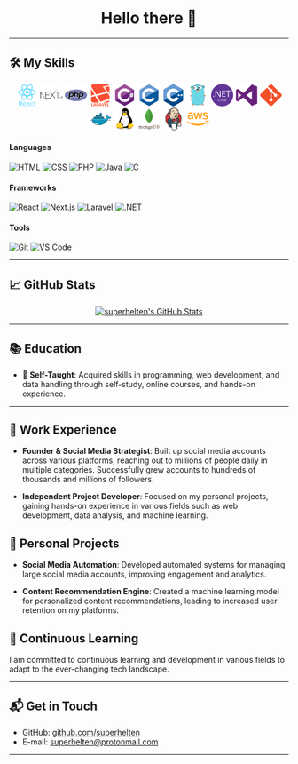 <h1 align="center">
  Hello there 👋
</h1>
  <!--
<p align="center">
  <a href="https://twitter.com/yourusername">
    <img src="https://img.shields.io/twitter/follow/yourusername.svg?style=social&logo=twitter" alt="Twitter Follow">
  </a>
  <a href="https://linkedin.com/in/yourusername">
    <img src="https://img.shields.io/badge/-LinkedIn-black.svg?style=social&logo=linkedin&colorB=555" alt="LinkedIn">
  </a>
</p> -->

---

## 🛠️ My Skills

<div align="center">
  <!-- React -->
  <img src="https://github.com/devicons/devicon/blob/master/icons/react/react-original-wordmark.svg" alt="React" width="40" height="40"/>
  <!-- Next.js -->
  <img src="https://github.com/devicons/devicon/blob/master/icons/nextjs/nextjs-original-wordmark.svg" alt="Next.js" width="40" height="40"/>
  <!-- PHP -->
  <img src="https://github.com/devicons/devicon/blob/master/icons/php/php-original.svg" alt="PHP" width="40" height="40"/>
  <!-- Laravel -->
  <img src="https://github.com/devicons/devicon/blob/master/icons/laravel/laravel-plain-wordmark.svg" alt="Laravel" width="40" height="40"/>
  <!-- C# -->
  <img src="https://github.com/devicons/devicon/blob/master/icons/csharp/csharp-original.svg" alt="C#" width="40" height="40"/>
  <!-- C -->
  <img src="https://github.com/devicons/devicon/blob/master/icons/c/c-original.svg" alt="C" width="40" height="40"/>
  <!-- C++ -->
  <img src="https://github.com/devicons/devicon/blob/master/icons/cplusplus/cplusplus-original.svg" alt="C++" width="40" height="40"/>
  <!-- Go -->
  <img src="https://github.com/devicons/devicon/blob/master/icons/go/go-original.svg" alt="Go" width="40" height="40"/>
  <!-- .NET -->
  <img src="https://github.com/devicons/devicon/blob/master/icons/dotnetcore/dotnetcore-original.svg" alt=".NET" width="40" height="40"/>
  <!-- Visual Studio -->
  <img src="https://github.com/devicons/devicon/blob/master/icons/visualstudio/visualstudio-plain.svg" alt="Visual Studio" width="40" height="40"/>
  <!-- Git -->
  <img src="https://github.com/devicons/devicon/blob/master/icons/git/git-original.svg" alt="Git" width="40" height="40"/>
  <!-- Docker -->
  <img src="https://github.com/devicons/devicon/blob/master/icons/docker/docker-original.svg" alt="Docker" width="40" height="40"/>
  <!-- Linux -->
  <img src="https://github.com/devicons/devicon/blob/master/icons/linux/linux-original.svg" alt="Linux" width="40" height="40"/>
  <!-- MongoDB -->
  <img src="https://github.com/devicons/devicon/blob/master/icons/mongodb/mongodb-original-wordmark.svg" alt="MongoDB" width="40" height="40"/>
  <!-- Jenkins -->
  <img src="https://github.com/devicons/devicon/blob/master/icons/jenkins/jenkins-original.svg" alt="Jenkins" width="40" height="40"/>
  <!-- AWS -->
  <img src="https://github.com/devicons/devicon/blob/master/icons/amazonwebservices/amazonwebservices-plain-wordmark.svg" alt="AWS" width="40" height="40"/>
</div>


#### Languages

![HTML](https://img.shields.io/badge/-HTML-E34F26?style=flat&logo=html5&logoColor=white)
![CSS](https://img.shields.io/badge/-CSS-1572B6?style=flat&logo=css3&logoColor=white)
![PHP](https://img.shields.io/badge/-PHP-777BB4?style=flat&logo=php&logoColor=white)
![Java](https://img.shields.io/badge/-Java-007396?style=flat&logo=java&logoColor=white)
![C](https://img.shields.io/badge/-C-A8B9CC?style=flat&logo=c&logoColor=white)

#### Frameworks

![React](https://img.shields.io/badge/-React-61DAFB?style=flat&logo=react&logoColor=white)
![Next.js](https://img.shields.io/badge/-Next.js-000000?style=flat&logo=next.js&logoColor=white)
![Laravel](https://img.shields.io/badge/-Laravel-FF2D20?style=flat&logo=laravel&logoColor=white)
![.NET](https://img.shields.io/badge/-.NET-512BD4?style=flat&logo=.net&logoColor=white)

#### Tools

![Git](https://img.shields.io/badge/-Git-F05032?style=flat&logo=git&logoColor=white)
![VS Code](https://img.shields.io/badge/-VS%20Code-007ACC?style=flat&logo=visual-studio-code&logoColor=white)



---

## 📈 GitHub Stats

<div align="center">
  <a href="https://github.com/anuraghazra/github-readme-stats">
    <img align="center" src="https://github-readme-stats.vercel.app/api?username=superhelten&show_icons=true&include_all_commits=true&count_private=true&hide=prs&line_height=24&text_color=000000&icon_color=2f80ed&title_color=2f80ed&bg_color=ffffff" alt="superhelten's GitHub Stats">
  </a>
</div>


---

## 📚 Education

- 🚀 **Self-Taught**: Acquired skills in programming, web development, and data handling through self-study, online courses, and hands-on experience.

---

## 💼 Work Experience

- **Founder & Social Media Strategist**: Built up social media accounts across various platforms, reaching out to millions of people daily in multiple categories. Successfully grew accounts to hundreds of thousands and millions of followers.

- **Independent Project Developer**: Focused on my personal projects, gaining hands-on experience in various fields such as web development, data analysis, and machine learning.

<!-- Add any other relevant work experiences here -->

## 🚀 Personal Projects

- **Social Media Automation**: Developed automated systems for managing large social media accounts, improving engagement and analytics.

- **Content Recommendation Engine**: Created a machine learning model for personalized content recommendations, leading to increased user retention on my platforms.

<!-- Add any other personal projects you want to showcase here -->

## 🌱 Continuous Learning

I am committed to continuous learning and development in various fields to adapt to the ever-changing tech landscape.


---

## 📬 Get in Touch

- GitHub: [github.com/superhelten](https://github.com/superhelten)
- E-mail: superhelten@protonmail.com

---
